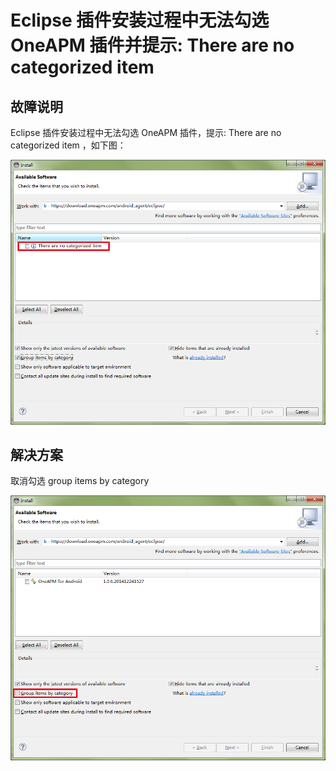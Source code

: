 # Eclipse 插件安装过程中无法勾选 OneAPM 插件并提示: There are no categorized item

## 故障说明

Eclipse 插件安装过程中无法勾选 OneAPM 插件，提示: There are no categorized item ，如下图： 

![](4f36e1421389174.png)

## 解决方案

取消勾选 group items by category

![](4f36e28f07b64baf92be21389233.png)